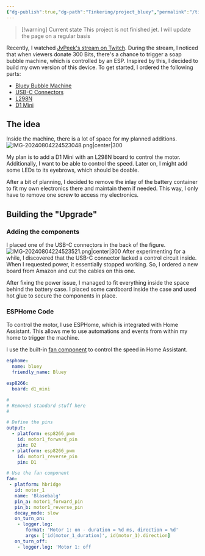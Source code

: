 ```yaml
---
{"dg-publish":true,"dg-path":"Tinkering/project_bluey","permalink":"/tinkering/project-bluey/","tags":["📝/🌱️"],"noteIcon":"fern","created":"2024-07-30 21:42","updated":"2024-08-05 21:08"}
---
```


> [!warning] Current state
> This project is not finished jet. I will update the page on a regular basis

Recently, I watched [JvPeek's stream on Twitch](https://www.twitch.tv/jvpeek?lang=de). During the stream, I noticed that when viewers donate 300 Bits, there's a chance to trigger a soap bubble machine, which is controlled by an ESP. Inspired by this, I decided to build my own version of this device. To get started, I ordered the following parts:

- [Bluey Bubble Machine](https://www.action.com/de-de/p/3013160/seifenblasenmaschine/)
- [USB-C Connectors](https://amzn.to/3ynJVhV)
- [L298N](https://amzn.to/4c5shgv)
- [D1 Mini](https://amzn.to/3LLueEf)

## The idea

Inside the machine, there is a lot of space for my planned additions.
![IMG-20240804224523048.png|center|300](/img/user/Media/Inbox/Project%20Bluey/IMG-20240804224523048.png)

My plan is to add a D1 Mini with an L298N board to control the motor. Additionally, I want to be able to control the speed. Later on, I might add some LEDs to its eyebrows, which should be doable.

After a bit of planning, I decided to remove the inlay of the battery container to fit my own electronics there and maintain them if needed. This way, I only have to remove one screw to access my electronics.

## Building the "Upgrade"

### Adding the components
I placed one of the USB-C connectors in the back of the figure.
![IMG-20240804224523521.png|center|300](/img/user/Media/Inbox/Project%20Bluey/IMG-20240804224523521.png)
After experimenting for a while, I discovered that the USB-C connector lacked a control circuit inside. When I requested power, it essentially stopped working. So, I ordered a new board from Amazon and cut the cables on this one.

After fixing the power issue, I managed to fit everything inside the space behind the battery case. I placed some cardboard inside the case and used hot glue to secure the components in place.

### ESPHome Code
To control the motor, I use ESPHome, which is integrated with Home Assistant. This allows me to use automations and events from within my home to trigger the machine.

I use the built-in [fan component](https://esphome.io/components/fan/) to control the speed in Home Assistant.

```yaml
esphome:
  name: bluey
  friendly_name: Bluey

esp8266:
  board: d1_mini

# 
# Removed standard stuff here
# 

# Define the pins
output:
  - platform: esp8266_pwm
    id: motor1_forward_pin
    pin: D2
  - platform: esp8266_pwm
    id: motor1_reverse_pin
    pin: D1

# Use the fan component
fan:
 - platform: hbridge
   id: motor_1
   name: 'Blasebalg'
   pin_a: motor1_forward_pin
   pin_b: motor1_reverse_pin
   decay_mode: slow
   on_turn_on:
    - logger.log:
       format: 'Motor 1: on - duration = %d ms, direction = %d'
       args: ['id(motor_1_duration)', id(motor_1).direction]
   on_turn_off:
    - logger.log: 'Motor 1: off
```